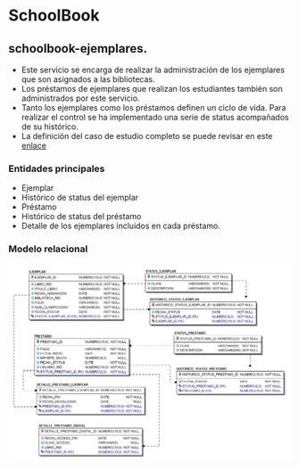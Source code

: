 ﻿# SchoolBook
## schoolbook-ejemplares.
* Este servicio se encarga de realizar la administración de los ejemplares que son asignados a las bibliotecas.
* Los préstamos de ejemplares que realizan los estudiantes también son administrados por este servicio.
* Tanto los ejemplares como los préstamos definen un ciclo de vida. Para realizar el control se ha implementado una serie de status acompañados de su histórico.
* La definición del caso de estudio completo se puede revisar en este [enlace](https://github.com/school-book/schoolbook-app)
### Entidades principales
* Ejemplar
* Histórico de status del ejemplar
* Préstamo
* Histórico de status del préstamo
* Detalle de los ejemplares incluidos en cada préstamo.
### Modelo relacional
![Modelo Relacional para contratos](docs/modelo-relacional/schoolbook-ejemplares.jpg)


